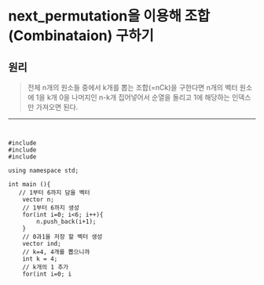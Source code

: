 next_permutation을 이용해 조합(Combinataion) 구하기
=================================================

원리
---

> 전체 n개의 원소들 중에서 k개를 뽑는 조합(=nCk)을 구한다면 n개의 벡터 원소에 1을 k개 0을 나머지인 n-k개 집어넣어서 순열을 돌리고 
> 1에 해당하는 인덱스만 가져오면 된다.

* * *

<pre>
<code>

#include <stdio.h>
#include <vector>
#include <algorithm>

using namespace std;

int main (){
   // 1부터 6까지 담을 벡터
	vector<int> n;
	// 1부터 6까지 생성
	for(int i=0; i<6; i++){
		n.push_back(i+1);
	}
	// 0과1을 저장 할 벡터 생성
	vector<int> ind;
	// k=4, 4개를 뽑으니까
	int k = 4;
	// k개의 1 추가
	for(int i=0; i<k; i++){
		ind.push_back(1);
	}
	// 2개(6개-2개)의 0 추가
	for(int i=0; i<n.size()-k; i++){
	   ind.push_back(0);
	}
	// 정렬
	sort(ind.begin(), ind.end());
	//순열
	do{
	// 출력
	for(int i=0; i<ind.size(); i++){
	if(ind[i] == 1){
		printf("%d ", n[i]);
		}
	}
	printf("\n");
	} while(next_permutation(ind.begin(), ind.end()));
	return 0;
	
	
}

</code>
</pre>
